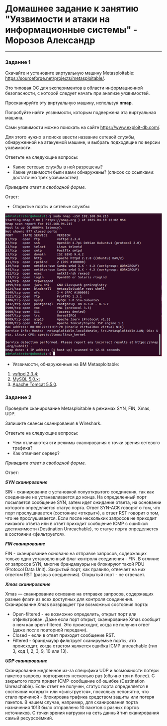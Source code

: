 # Домашнее задание к занятию "Уязвимости и атаки на информационные системы" - Морозов Александр

------

### Задание 1

Скачайте и установите виртуальную машину Metasploitable: https://sourceforge.net/projects/metasploitable/.

Это типовая ОС для экспериментов в области информационной безопасности, с которой следует начать при анализе уязвимостей.

Просканируйте эту виртуальную машину, используя **nmap**.

Попробуйте найти уязвимости, которым подвержена эта виртуальная машина.

Сами уязвимости можно поискать на сайте https://www.exploit-db.com/.

Для этого нужно в поиске ввести название сетевой службы, обнаруженной на атакуемой машине, и выбрать подходящие по версии уязвимости.

Ответьте на следующие вопросы:

- Какие сетевые службы в ней разрешены?
- Какие уязвимости были вами обнаружены? (список со ссылками: достаточно трёх уязвимостей)
  
*Приведите ответ в свободной форме.*  

Ответ:

- Открытые порты и сетевые службы:

![alt text](https://github.com/Mars12121/hw-13-01/blob/main/img/1.png)

- Уязвимости, обнаруженные на ВМ Metasploitable:

1. [vsftpd 2.3.4](https://www.exploit-db.com/exploits/49757);
2. [MySQL 5.0.x](https://www.exploit-db.com/exploits/29724);
3. [Apache Tomcat 5.5.0](https://www.exploit-db.com/exploits/12343).



### Задание 2

Проведите сканирование Metasploitable в режимах SYN, FIN, Xmas, UDP.

Запишите сеансы сканирования в Wireshark.

Ответьте на следующие вопросы:

- Чем отличаются эти режимы сканирования с точки зрения сетевого трафика?
- Как отвечает сервер?

*Приведите ответ в свободной форме.*

Ответ: 

***SYN сканирование***

SIN - сканирование с установкой полуоткрытого соединения, так как соединение не устанавливается до конца. На определенный порт посылается сообщение SYN, затем идет ожидание ответа, на основании которого определяется статус порта. Ответ SYN-ACK говорят о том, что порт прослушивается (состояние «открыт»), а ответ RST говорит о том, что не прослушивается. Если после нескольких запросов не приходит никакого ответа или в ответ приходит сообщение ICMP с ошибкой достижимости (Destination Unreachable), то статус порта определяется в состоянии «фильтруется».

***FIN сканирование***

FIN - сканирование основано на отправке запросов, содержащих только один установленный флаг контроля соединения - FIN. В отличие от запросов SYN, многие брандмауэры не блокируют такой PDU (Protocol Data Unit). Закрытый порт, как правило, отвечает на них ответом RST (разрыв соединения). Открытый порт - не отвечает.

***Xmas сканирование***

Xmas — сканирование основано на отправке запросов, содержащих разные флаги из всех доступных для контроля соединения. Сканирование Xmas возвращает три возможных состояния порта:
- Open-filtered - не возможно определить, открыт порт или отфильтрован. Даже если порт открыт, сканирование Xmas сообщит о нем как open-filtered. Это происходит, когда не получен ответ (даже после повторной передачи).
- Closed - если в ответ приходит сообщение RST.
- Filtered - брандмауэр фильтрует сканируемые порты; это происходит, когда ответом является ошибка ICMP unreachable (тип 3, код 1, 2, 3, 9, 10 или 13).

***UDP сканирование***

Сканирование медленное из-за специфики UDP и возможности потери пакетов запросы повторяются несколько раз (обычно три и более). С закрытого порта придет ICMP-сообщение об ошибке (Destination Unreachable). Если ответ не получен, статус порта определяется в состоянии «открыт» или «фильтруется», поскольку непонятно, что стало причиной - блокировка трафика средством защиты или потеря пакетов. В нашем случае, например, для сканирования порта назначения 1013 было отправлено 10 пакетов с разных портов источников. С точки зрения нагрузки на сеть данный тип сканирования самый ресурсоёмкий.